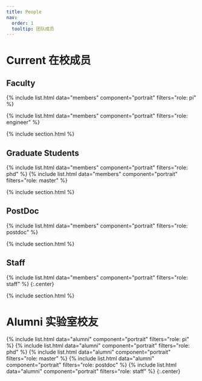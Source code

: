 ```yaml
---
title: People
nav:
  order: 1
  tooltip: 团队成员
---
```


# <i class="fas fa-users"></i>Current 在校成员

## Faculty

{%
  include list.html
  data="members"
  component="portrait"
  filters="role: pi"
%}

{%
  include list.html
  data="members"
  component="portrait"
  filters="role: engineer"
%}

{% include section.html %}

## Graduate Students

{%
  include list.html
  data="members"
  component="portrait"
  filters="role: phd"
%}
{%
  include list.html
  data="members"
  component="portrait"
  filters="role: master"
%}

{% include section.html %}
## PostDoc

{%
  include list.html
  data="members"
  component="portrait"
  filters="role: postdoc"
%}

{% include section.html %}

## Staff

{%
  include list.html
  data="members"
  component="portrait"
  filters="role: staff"
%}
{:.center}

{% include section.html %}

# <i class="fas fa-users"></i>Alumni 实验室校友

{%
  include list.html
  data="alumni"
  component="portrait"
  filters="role: pi"
%}
{%
  include list.html
  data="alumni"
  component="portrait"
  filters="role: phd"
%}
{%
  include list.html
  data="alumni"
  component="portrait"
  filters="role: master"
%}
{%
  include list.html
  data="alumni"
  component="portrait"
  filters="role: postdoc"
%}
{%
  include list.html
  data="alumni"
  component="portrait"
  filters="role: staff"
%}
{:.center}

